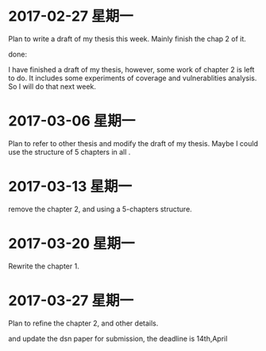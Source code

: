 # 2017-02-27 星期一  

Plan to write a draft of my thesis this week.
Mainly finish the chap 2 of it. 

done:

I have finished a draft of my thesis, however, some work of chapter 2 is left to do.
It includes some experiments of coverage and vulnerablities analysis.
So I will do that next week.


# 2017-03-06 星期一

Plan to refer to other thesis and  modify the draft of my thesis.
Maybe I could use the structure of 5 chapters in all .



# 2017-03-13 星期一

remove the chapter 2, and using a 5-chapters structure.

# 2017-03-20 星期一

Rewrite the chapter 1.

# 2017-03-27 星期一

Plan to refine the chapter 2, and other details.

and update the dsn paper for submission, the deadline is 14th,April
